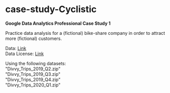 # case-study-Cyclistic
**Google Data Analytics Professional Case Study 1**

Practice data analysis for a (fictional) bike-share company in order to attract more (fictional) customers.

Data: [Link](https://divvy-tripdata.s3.amazonaws.com/index.html)  
Data License: [Link](https://divvybikes.com/data-license-agreement)  

Using the following datasets:  
"Divvy_Trips_2019_Q2.zip"  
"Divvy_Trips_2019_Q3.zip"  
"Divvy_Trips_2019_Q4.zip"  
"Divvy_Trips_2020_Q1.zip"
